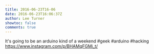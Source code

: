 ```yaml
---
title: 2016-06-23T16-06
date: 2016-06-23T16:06:37Z
author: Lee Turner
showtoc: false
comments: true
---
```


It's going to be an arduino kind of a weekend #geek #arduino #hacking https://www.instagram.com/p/BHAMqFGMi_t/

